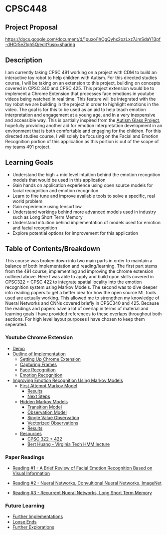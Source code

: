 # CPSC448

## Project Proposal
https://docs.google.com/document/d/1puxoi1hOgQyhx2ozLxz7JmSdaY13pf-dHCr5eZlqh5Q/edit?usp=sharing

## Description

I am currently taking CPSC 491 working on a project with CDM to build an interactive toy robot to help children with Autism. For this directed studies course, I will be taking on an extension to this project, building on concepts covered in CPSC 340 and CPSC 425. This project extension would be to implement a Chrome Extension that processes face emotions in youtube videos being watched in real time. This feature will be integrated with the toy robot we are building in the project in order to highlight emotions in the video. The goal is for this to be used as an aid to help teach emotion interpretation and engagement at a young age, and in a very inexpensive and accessible way. This is partially inspired from the [Autism Glass Project](http://autismglass.stanford.edu/), hopefully providing another aid for emotion interpretation development in an environment that is both comfortable and engaging for the children. For this directed studies course, I will solely be focusing on the Facial and Emotion Recognition portion of this application as this portion is out of the scope of my teams 491 project.  

## Learning Goals

* Understand the high + mid level intuition behind the emotion recogntion models that would be used in this application
* Gain hands on application experience using open source models for facial recognition and emotion recogniton 
* Learn to fine tune and improve available tools to solve a specific, real world problem
* Gain experience using tensorflow
* Understand workings behind more advanced models used in industry such as Long Short Term Memory 
* Understand intuition behind implementation of models used for emotion and facial recognition 
* Explore potential options for improvement for this application


## Table of Contents/Breakdown

This course was broken down into two main parts in order to maintain a balance of both implementation and reading/learning. The first part stems from the 491 course, implementing and improving the chrome extension outlined above. Here I was able to apply and build upon skills covered in CPSC322 + CPSC 422 to integrate spatial locality into the emotion recognition system using Markov Models. The second was to dive deeper into reading papers to get a better idea for how the open source ML tools used are actually working. This allowed me to strengthen my knowledge of Nueral Networks and CNNs covered briefly in CPSC340 and 425. Because the readings and papers have a lot of overlap in terms of material and learning goals I have provided references to these overlaps throughout both sections. For high level layout purposes I have chosen to keep them seperated. 

### Youtube Chrome Extension
* [Demo](https://github.com/ryanknauer/CPSC448/tree/master/YoutubeExtension#demo)
* [Outline of Implementation](https://github.com/ryanknauer/CPSC448/tree/master/YoutubeExtension#progress)
  * [Setting Up Chrome Extension](https://github.com/ryanknauer/CPSC448/tree/master/YoutubeExtension#1-setting-up-chrome-extension)
  * [Capturing Frames](https://github.com/ryanknauer/CPSC448/tree/master/YoutubeExtension#2-capturing-frames)
  * [Face Recognition](https://github.com/ryanknauer/CPSC448/tree/master/YoutubeExtension#3-face-recognition)
  * [Emotion Recognition](https://github.com/ryanknauer/CPSC448/tree/master/YoutubeExtension#4-emotion-recognition)
* [Improving Emotion Recognition Using Markov Models](https://github.com/ryanknauer/CPSC448/blob/master/YoutubeExtension/Markov.md)
  * [First Attempt Markov Model](https://github.com/ryanknauer/CPSC448/blob/master/YoutubeExtension/Markov.md#first-attempt)
    * [Results](https://github.com/ryanknauer/CPSC448/blob/master/YoutubeExtension/Markov.md#results)
    * [Next Steps](https://github.com/ryanknauer/CPSC448/blob/master/YoutubeExtension/Markov.md#next-steps)
  * [Hidden Markov Models](https://github.com/ryanknauer/CPSC448/blob/master/YoutubeExtension/Markov.md#hidden-markov-models)
    * [Transition Model](https://github.com/ryanknauer/CPSC448/blob/master/YoutubeExtension/Markov.md#transition-model)
    * [Observation Model](https://github.com/ryanknauer/CPSC448/blob/master/YoutubeExtension/Markov.md#observation-model)
    * [Single Value Observation](https://github.com/ryanknauer/CPSC448/blob/master/YoutubeExtension/Markov.md#single-valued-observation)
    * [Vectorized Observations](https://github.com/ryanknauer/CPSC448/blob/master/HMM.ipynb)
    * [Results](https://github.com/ryanknauer/CPSC448/blob/master/YoutubeExtension/Markov.md#results-1)
  * [Resources](https://www.youtube.com/watch?v=9yl4XGp5OEg)
    * [CPSC 322 + 422
](https://github.com/ryanknauer/CPSC448/blob/master/YoutubeExtension/Markov.md#cpsc-322--422)
    * [Bert Huang - Virginia Tech HMM lecture
](https://github.com/ryanknauer/CPSC448/blob/master/YoutubeExtension/Markov.md#bert-huang---virginia-tech-hmm-lecture)

### Paper Readings

 * [Reading #1 - A Brief Review of Facial Emotion Recognition Based on Visual Information](https://github.com/ryanknauer/CPSC448/blob/master/Readings1.md)

 * [Reading #2 - Nueral Networks, Convultional Nueral Networks, ImageNet](https://github.com/ryanknauer/CPSC448/blob/master/Reading2.md)

 * [Reading #3 - Recurrent Nueral Networks, Long Short Term Memory](https://github.com/ryanknauer/CPSC448/blob/master/Readings3.md)

### Future Learning
* [Further Implementations](https://github.com/ryanknauer/CPSC448/blob/master/NextSteps.md#implementation-of-emotion-recognition)
* [Loose Ends](https://github.com/ryanknauer/CPSC448/blob/master/NextSteps.md#loose-ends)
* [Further Explorations](https://github.com/ryanknauer/CPSC448/blob/master/NextSteps.md#explorations)

